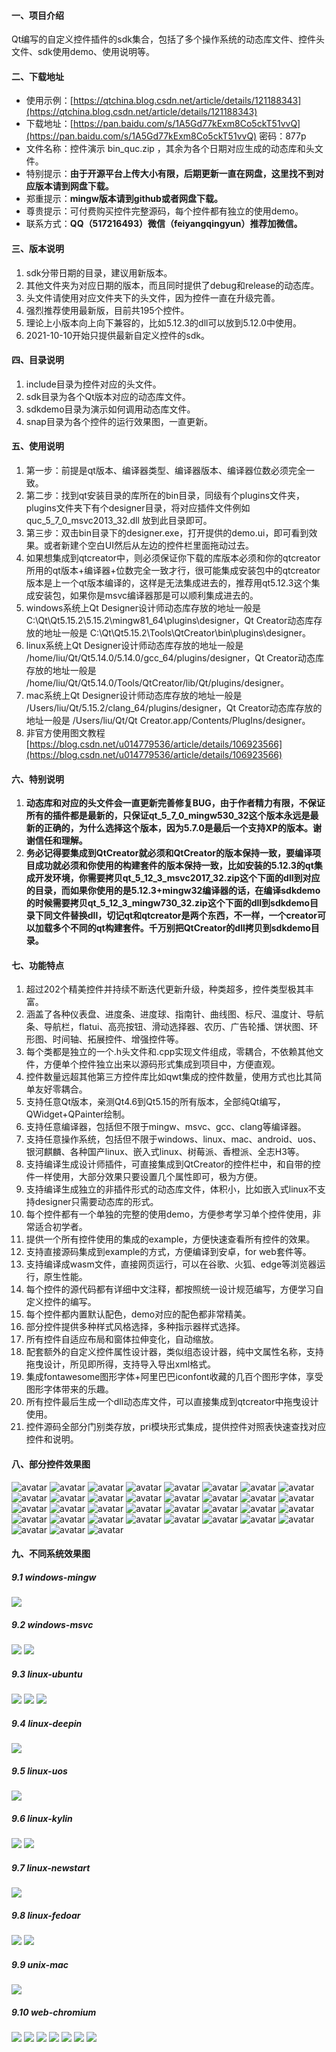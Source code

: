 ﻿
#### 一、项目介绍
Qt编写的自定义控件插件的sdk集合，包括了多个操作系统的动态库文件、控件头文件、sdk使用demo、使用说明等。

#### 二、下载地址
- 使用示例：[https://qtchina.blog.csdn.net/article/details/121188343](https://qtchina.blog.csdn.net/article/details/121188343)
- 下载地址：[https://pan.baidu.com/s/1A5Gd77kExm8Co5ckT51vvQ](https://pan.baidu.com/s/1A5Gd77kExm8Co5ckT51vvQ)  密码：877p
- 文件名称：控件演示 bin_quc.zip ，其余为各个日期对应生成的动态库和头文件。
- 特别提示：**由于开源平台上传大小有限，后期更新一直在网盘，这里找不到对应版本请到网盘下载。**
- 郑重提示：**mingw版本请到github或者网盘下载。**
- 尊贵提示：可付费购买控件完整源码，每个控件都有独立的使用demo。
- 联系方式：**QQ（517216493）微信（feiyangqingyun）推荐加微信。**

#### 三、版本说明
1. sdk分带日期的目录，建议用新版本。
2. 其他文件夹为对应日期的版本，而且同时提供了debug和release的动态库。
3. 头文件请使用对应文件夹下的头文件，因为控件一直在升级完善。
4. 强烈推荐使用最新版，目前共195个控件。
5. 理论上小版本向上向下兼容的，比如5.12.3的dll可以放到5.12.0中使用。
6. 2021-10-10开始只提供最新自定义控件的sdk。

#### 四、目录说明
1. include目录为控件对应的头文件。
2. sdk目录为各个Qt版本对应的动态库文件。
3. sdkdemo目录为演示如何调用动态库文件。
4. snap目录为各个控件的运行效果图，一直更新。

#### 五、使用说明
1. 第一步：前提是qt版本、编译器类型、编译器版本、编译器位数必须完全一致。
2. 第二步：找到qt安装目录的库所在的bin目录，同级有个plugins文件夹，plugins文件夹下有个designer目录，将对应插件文件例如 quc_5_7_0_msvc2013_32.dll 放到此目录即可。
3. 第三步：双击bin目录下的designer.exe，打开提供的demo.ui，即可看到效果。或者新建个空白UI然后从左边的控件栏里面拖动过去。
4. 如果想集成到qtcreator中，则必须保证你下载的库版本必须和你的qtcreator所用的qt版本+编译器+位数完全一致才行，很可能集成安装包中的qtcreator版本是上一个qt版本编译的，这样是无法集成进去的，推荐用qt5.12.3这个集成安装包，如果你是msvc编译器那是可以顺利集成进去的。
5. windows系统上Qt Designer设计师动态库存放的地址一般是 C:\Qt\Qt5.15.2\5.15.2\mingw81_64\plugins\designer，Qt Creator动态库存放的地址一般是 C:\Qt\Qt5.15.2\Tools\QtCreator\bin\plugins\designer。
6. linux系统上Qt Designer设计师动态库存放的地址一般是 /home/liu/Qt/Qt5.14.0/5.14.0/gcc_64/plugins/designer，Qt Creator动态库存放的地址一般是 /home/liu/Qt/Qt5.14.0/Tools/QtCreator/lib/Qt/plugins/designer。
7. mac系统上Qt Designer设计师动态库存放的地址一般是 /Users/liu/Qt/5.15.2/clang_64/plugins/designer，Qt Creator动态库存放的地址一般是 /Users/liu/Qt/Qt Creator.app/Contents/PlugIns/designer。
8. 非官方使用图文教程 [https://blog.csdn.net/u014779536/article/details/106923566](https://blog.csdn.net/u014779536/article/details/106923566)

#### 六、特别说明
1. **动态库和对应的头文件会一直更新完善修复BUG，由于作者精力有限，不保证所有的插件都是最新的，只保证qt_5_7_0_mingw530_32这个版本永远是最新的正确的，为什么选择这个版本，因为5.7.0是最后一个支持XP的版本。谢谢信任和理解。**
2. **务必记得要集成到QtCreator就必须和QtCreator的版本保持一致，要编译项目成功就必须和你使用的构建套件的版本保持一致，比如安装的5.12.3的qt集成开发环境，你需要拷贝qt_5_12_3_msvc2017_32.zip这个下面的dll到对应的目录，而如果你使用的是5.12.3+mingw32编译器的话，在编译sdkdemo的时候需要拷贝qt_5_12_3_mingw730_32.zip这个下面的dll到sdkdemo目录下同文件替换dll，切记qt和qtcreator是两个东西，不一样，一个creator可以加载多个不同的qt构建套件。千万别把QtCreator的dll拷贝到sdkdemo目录。**

#### 七、功能特点
1. 超过202个精美控件并持续不断迭代更新升级，种类超多，控件类型极其丰富。
2. 涵盖了各种仪表盘、进度条、进度球、指南针、曲线图、标尺、温度计、导航条、导航栏，flatui、高亮按钮、滑动选择器、农历、广告轮播、饼状图、环形图、时间轴、拓展控件、增强控件等。
3. 每个类都是独立的一个.h头文件和.cpp实现文件组成，零耦合，不依赖其他文件，方便单个控件独立出来以源码形式集成到项目中，方便直观。
4. 控件数量远超其他第三方控件库比如qwt集成的控件数量，使用方式也比其简单友好零耦合。
5. 支持任意Qt版本，亲测Qt4.6到Qt5.15的所有版本，全部纯Qt编写，QWidget+QPainter绘制。
6. 支持任意编译器，包括但不限于mingw、msvc、gcc、clang等编译器。
7. 支持任意操作系统，包括但不限于windows、linux、mac、android、uos、银河麒麟、各种国产linux、嵌入式linux、树莓派、香橙派、全志H3等。
8. 支持编译生成设计师插件，可直接集成到QtCreator的控件栏中，和自带的控件一样使用，大部分效果只要设置几个属性即可，极为方便。
9. 支持编译生成独立的非插件形式的动态库文件，体积小，比如嵌入式linux不支持designer只需要动态库的形式。
10. 每个控件都有一个单独的完整的使用demo，方便参考学习单个控件使用，非常适合初学者。
11. 提供一个所有控件使用的集成的example，方便快速查看所有控件的效果。
12. 支持直接源码集成到example的方式，方便编译到安卓，for web套件等。
13. 支持编译成wasm文件，直接网页运行，可以在谷歌、火狐、edge等浏览器运行，原生性能。
14. 每个控件的源代码都有详细中文注释，都按照统一设计规范编写，方便学习自定义控件的编写。
15. 每个控件都内置默认配色，demo对应的配色都非常精美。
16. 部分控件提供多种样式风格选择，多种指示器样式选择。
17. 所有控件自适应布局和窗体拉伸变化，自动缩放。
18. 配套额外的自定义控件属性设计器，类似组态设计器，纯中文属性名称，支持拖曳设计，所见即所得，支持导入导出xml格式。
19. 集成fontawesome图形字体+阿里巴巴iconfont收藏的几百个图形字体，享受图形字体带来的乐趣。
20. 所有控件最后生成一个dll动态库文件，可以直接集成到qtcreator中拖曳设计使用。
21. 控件源码全部分门别类存放，pri模块形式集成，提供控件对照表快速查找对应控件和说明。

#### 八、部分控件效果图
![avatar](https://github.com/feiyangqingyun/QUCSDK/raw/master/snap/000.gif)
![avatar](https://github.com/feiyangqingyun/QUCSDK/raw/master/snap/customring.gif)
![avatar](https://github.com/feiyangqingyun/QUCSDK/raw/master/snap/gaugecar.gif)
![avatar](https://github.com/feiyangqingyun/QUCSDK/raw/master/snap/gaugecolor.gif)
![avatar](https://github.com/feiyangqingyun/QUCSDK/raw/master/snap/gaugemini.gif)
![avatar](https://github.com/feiyangqingyun/QUCSDK/raw/master/snap/gaugepanel.gif)
![avatar](https://github.com/feiyangqingyun/QUCSDK/raw/master/snap/gaugepercent.gif)
![avatar](https://github.com/feiyangqingyun/QUCSDK/raw/master/snap/gaugespeed.gif)
![avatar](https://github.com/feiyangqingyun/QUCSDK/raw/master/snap/progresspercent.gif)
![avatar](https://github.com/feiyangqingyun/QUCSDK/raw/master/snap/telwidget.gif)
![avatar](https://github.com/feiyangqingyun/QUCSDK/raw/master/snap/wavebar.gif)
![avatar](https://github.com/feiyangqingyun/QUCSDK/raw/master/snap/switchbutton.gif)
![avatar](https://github.com/feiyangqingyun/QUCSDK/raw/master/snap/progresstip.gif)
![avatar](https://github.com/feiyangqingyun/QUCSDK/raw/master/snap/gaugeedit.gif)
![avatar](https://github.com/feiyangqingyun/QUCSDK/raw/master/snap/timeaxis.gif)
![avatar](https://github.com/feiyangqingyun/QUCSDK/raw/master/snap/shadowclock.gif)
![avatar](https://github.com/feiyangqingyun/QUCSDK/raw/master/snap/shadowcalendar.gif)
![avatar](https://github.com/feiyangqingyun/QUCSDK/raw/master/snap/progressshadow.gif)
![avatar](https://github.com/feiyangqingyun/QUCSDK/raw/master/snap/wavewater.gif)
![avatar](https://github.com/feiyangqingyun/QUCSDK/raw/master/snap/progressarc.gif)
![avatar](https://github.com/feiyangqingyun/QUCSDK/raw/master/snap/scantantan.gif)
![avatar](https://github.com/feiyangqingyun/QUCSDK/raw/master/snap/imageanimation.gif)
![avatar](https://github.com/feiyangqingyun/QUCSDK/raw/master/snap/gaugecompasspan.gif)
![avatar](https://github.com/feiyangqingyun/QUCSDK/raw/master/snap/progressbutton.gif)
![avatar](https://github.com/feiyangqingyun/QUCSDK/raw/master/snap/lunarcalendarwidget.gif)
![avatar](https://github.com/feiyangqingyun/QUCSDK/raw/master/snap/colorpanel.gif)
![avatar](https://github.com/feiyangqingyun/QUCSDK/raw/master/snap/navlistview.gif)
![avatar](https://github.com/feiyangqingyun/QUCSDK/raw/master/snap/navbutton.gif)
![avatar](https://github.com/feiyangqingyun/QUCSDK/raw/master/snap/gaugecloud.gif)
![avatar](https://github.com/feiyangqingyun/QUCSDK/raw/master/snap/gaugedial.gif)
![avatar](https://github.com/feiyangqingyun/QUCSDK/raw/master/snap/rulerprogress.gif)
![avatar](https://github.com/feiyangqingyun/QUCSDK/raw/master/snap/gaugeprogress.gif)
![avatar](https://github.com/feiyangqingyun/QUCSDK/raw/master/snap/rulerslider.gif)
![avatar](https://github.com/feiyangqingyun/QUCSDK/raw/master/snap/1_property1.png)
![avatar](https://github.com/feiyangqingyun/QUCSDK/raw/master/snap/1_property2.png)

#### 九、不同系统效果图
##### 9.1 windows-mingw
 ![](https://github.com/feiyangqingyun/QUCSDK/raw/master/snap/4-1-1.jpg)

##### 9.2 windows-msvc
 ![](https://github.com/feiyangqingyun/QUCSDK/raw/master/snap/4-2-1.jpg)
 ![](https://github.com/feiyangqingyun/QUCSDK/raw/master/snap/4-2-2.jpg)

##### 9.3 linux-ubuntu
 ![](https://github.com/feiyangqingyun/QUCSDK/raw/master/snap/4-3-1.jpg)
 ![](https://github.com/feiyangqingyun/QUCSDK/raw/master/snap/4-3-2.jpg)
 ![](https://github.com/feiyangqingyun/QUCSDK/raw/master/snap/4-3-3.jpg)

##### 9.4 linux-deepin
 ![](https://github.com/feiyangqingyun/QUCSDK/raw/master/snap/4-4-1.jpg)

##### 9.5 linux-uos
 ![](https://github.com/feiyangqingyun/QUCSDK/raw/master/snap/4-5-1.jpg)

##### 9.6 linux-kylin
 ![](https://github.com/feiyangqingyun/QUCSDK/raw/master/snap/4-6-1.jpg)
 ![](https://github.com/feiyangqingyun/QUCSDK/raw/master/snap/4-6-2.jpg)

##### 9.7 linux-newstart
 ![](https://github.com/feiyangqingyun/QUCSDK/raw/master/snap/4-7-1.jpg)

##### 9.8 linux-fedoar
 ![](https://github.com/feiyangqingyun/QUCSDK/raw/master/snap/4-8-1.jpg)
 ![](https://github.com/feiyangqingyun/QUCSDK/raw/master/snap/4-8-2.jpg)

##### 9.9 unix-mac
 ![](https://github.com/feiyangqingyun/QUCSDK/raw/master/snap/4-9-1.jpg)

##### 9.10 web-chromium
 ![](https://github.com/feiyangqingyun/QUCSDK/raw/master/snap/4-10-1.jpg)
 ![](https://github.com/feiyangqingyun/QUCSDK/raw/master/snap/4-10-2.jpg)
 ![](https://github.com/feiyangqingyun/QUCSDK/raw/master/snap/4-10-3.jpg)
 ![](https://github.com/feiyangqingyun/QUCSDK/raw/master/snap/4-10-4.jpg)
 ![](https://github.com/feiyangqingyun/QUCSDK/raw/master/snap/4-10-5.jpg)
 ![](https://github.com/feiyangqingyun/QUCSDK/raw/master/snap/4-10-6.jpg)
 ![](https://github.com/feiyangqingyun/QUCSDK/raw/master/snap/4-10-7.jpg)